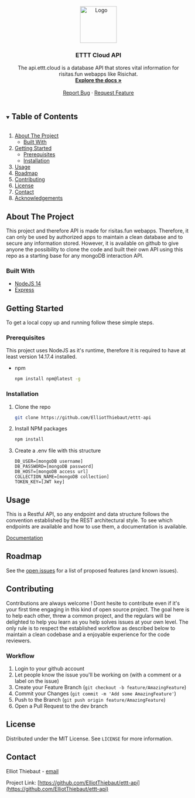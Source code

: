 <!-- PROJECT LOGO -->
<br />
<p align="center">
  <a href="https://github.com/ElliotThiebaut/ettt-api">
    <img src="https://i.imgur.com/znMLazJ_d.webp?maxwidth=760&fidelity=grand" alt="Logo" width="100" height="100">
  </a>

<h3 align="center">ETTT Cloud API</h3>

  <p align="center">
    The api.ettt.cloud is a database API that stores vital information for risitas.fun webapps like Risichat.
    <br />
    <a href="https://ettt-cloud.readme.io"><strong>Explore the docs »</strong></a>
    <br />
    <br />
    <a href="https://github.com/ElliotThiebaut/ettt-api/issues">Report Bug</a>
    ·
    <a href="https://github.com/ElliotThiebaut/ettt-api/issues">Request Feature</a>
  </p>



<!-- TABLE OF CONTENTS -->
<details open="open">
  <summary><h2 style="display: inline-block">Table of Contents</h2></summary>
  <ol>
    <li>
      <a href="#about-the-project">About The Project</a>
      <ul>
        <li><a href="#built-with">Built With</a></li>
      </ul>
    </li>
    <li>
      <a href="#getting-started">Getting Started</a>
      <ul>
        <li><a href="#prerequisites">Prerequisites</a></li>
        <li><a href="#installation">Installation</a></li>
      </ul>
    </li>
    <li><a href="#usage">Usage</a></li>
    <li><a href="#roadmap">Roadmap</a></li>
    <li><a href="#contributing">Contributing</a></li>
    <li><a href="#license">License</a></li>
    <li><a href="#contact">Contact</a></li>
    <li><a href="#acknowledgements">Acknowledgements</a></li>
  </ol>
</details>



<!-- ABOUT THE PROJECT -->
## About The Project


This project and therefore API is made for risitas.fun webapps. Therefore, it can only be used by authorized apps to maintain a clean database and to secure any information stored. However, it is available on github to give anyone the possibility to clone the code and built their own API using this repo as a starting base for any mongoDB interaction API.


### Built With

* [NodeJS 14](https://nodejs.org/en/)
* [Express](https://expressjs.com/)



<!-- GETTING STARTED -->
## Getting Started

To get a local copy up and running follow these simple steps.

### Prerequisites

This project uses NodeJS as it's runtime, therefore it is required to have at least version 14.17.4 installed.
* npm
  ```sh
  npm install npm@latest -g
  ```

### Installation

1. Clone the repo
   ```sh
   git clone https://github.com/ElliotThiebaut/ettt-api
   ```
2. Install NPM packages
   ```sh
   npm install
   ```

3. Create a .env file with this structure
   ```dotenv
   DB_USER=[mongoDB username]
   DB_PASSWORD=[mongoDB password]
   DB_HOST=[mongoDB access url]
   COLLECTION_NAME=[mongoDB collection]
   TOKEN_KEY=[JWT key]
   ```



<!-- USAGE EXAMPLES -->
## Usage

This is a Restful API, so any endpoint and data structure follows the convention established by the REST architectural style. To see which endpoints are available and how to use them, a documentation is available.

[Documentation](https://ettt-cloud.readme.io)



<!-- ROADMAP -->
## Roadmap

See the [open issues](https://github.com/ElliotThiebaut/ettt-api/issues) for a list of proposed features (and known issues).



<!-- CONTRIBUTING -->
## Contributing

Contributions are always welcome ! Dont hesite to contribute even if it's your first time engaging in this kind of open source project. The goal here is to help each other, threw a common project, and the regulars will be delighted to help you learn as you help solves issues at your own level. The only rule is to respect the established workflow as described below to maintain a clean codebase and a enjoyable experience for the code reviewers. 

### Workflow
1. Login to your github account
2. Let people know the issue you'll be working on (with a comment or a label on the issue)
3. Create your Feature Branch (`git checkout -b feature/AmazingFeature`)
4. Commit your Changes (`git commit -m 'Add some AmazingFeature'`)
5. Push to the Branch (`git push origin feature/AmazingFeature`)
6. Open a Pull Request to the dev branch



<!-- LICENSE -->
## License

Distributed under the MIT License. See `LICENSE` for more information.



<!-- CONTACT -->
## Contact

Elliot Thiebaut - [email](mailto:hello@elliotthiebaut.com)

Project Link: [https://github.com/ElliotThiebaut/ettt-api](https://github.com/ElliotThiebaut/ettt-api)
